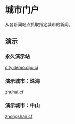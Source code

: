 # 城市门户

从各新闻站点抓取指定城市的新闻。

## 演示

### 永久演示站

[city.demo.cpu.ci](https://city.demo.cpu.ci)

### 演示城市：珠海

[zhuhai.cf](https://zhuai.cf)

### 演示城市：中山
[zhongshan.cf](https://zhongshan.cf)
